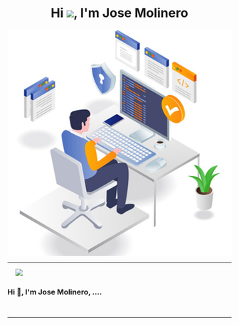 <h1 align="center">Hi <img src = "https://raw.githubusercontent.com/MartinHeinz/MartinHeinz/master/wave.gif" width = 30px>, I'm Jose Molinero</h1>

<img src="https://github.com/JoseMolinero/JoseMolinero/blob/master/pc.PNG" align="center" alt="josemolinero header image">

-------------------
&emsp;
<a href="https://github.com/DenverCoder1/readme-typing-svg"><img src="https://readme-typing-svg.herokuapp.com?font=Time+New+Roman&color=cyan&size=25&center=true&vCenter=true&width=600&height=100&lines=Assalamu+O+Alaikum+Warahmatullah..&hearts;++;Self-taught+Front-End+Developer,;Computer+Science+Student,;CTF+Newbie,;Active+Learner/Researcher,;Love+to+learn+new+stuffs..<3"></a>

<h3 align="left">Hi 👋, I'm Jose Molinero, ....</h3>
&emsp;

-------------------
&emsp;
